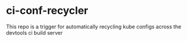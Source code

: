 # ci-conf-recycler
This repo is a trigger for automatically recycling kube configs across the devtools ci build server


